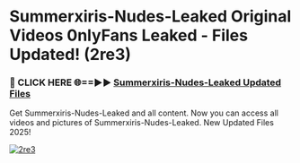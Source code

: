 # Summerxiris-Nudes-Leaked Original Videos 0nlyFans Leaked - Files Updated! (2re3)

<h3>🔴 CLICK HERE 🌐==►► <a href="https://tinyurl.com/52m3yx9h" rel="nofollow">Summerxiris-Nudes-Leaked Updated Files</a></h3>

Get Summerxiris-Nudes-Leaked and all content. Now you can access all videos and pictures of Summerxiris-Nudes-Leaked. New Updated Files 2025!

[![2re3](https://i.imgur.com/TnHtlc8.gif)](https://tinyurl.com/52m3yx9h)
